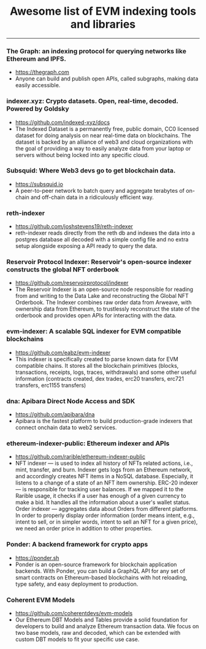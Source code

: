 <div align="center">
  <h1>Awesome list of EVM indexing tools and libraries</h1>
</div>

_______

### The Graph: an indexing protocol for querying networks like Ethereum and IPFS.
- https://thegraph.com
- Anyone can build and publish open APIs, called subgraphs, making data easily accessible.

### indexer.xyz: Crypto datasets. Open, real-time, decoded. Powered by Goldsky
- https://github.com/indexed-xyz/docs
- The Indexed Dataset is a permanently free, public domain, CC0 licensed dataset for doing analysis on near real-time data on blockchains. The dataset is backed by an alliance of web3 and cloud organizations with the goal of providing a way to easily analyze data from your laptop or servers without being locked into any specific cloud.

### Subsquid: Where Web3 devs go to get blockchain data.
- https://subsquid.io
- A peer-to-peer network to batch query and aggregate terabytes of on-chain and off-chain data in a ridiculously efficient way.

### reth-indexer
- https://github.com/joshstevens19/reth-indexer
- reth-indexer reads directly from the reth db and indexes the data into a postgres database all decoded with a simple config file and no extra setup alongside exposing a API ready to query the data.

### Reservoir Protocol Indexer: Reservoir's open-source indexer constructs the global NFT orderbook
- https://github.com/reservoirprotocol/indexer
- The Reservoir Indexer is an open-source node responsible for reading from and writing to the Data Lake and reconstructing the Global NFT Orderbook. The Indexer combines raw order data from Arweave, with ownership data from Ethereum, to trustlessly reconstruct the state of the orderbook and provides open APIs for interacting with the data.

### evm-indexer: A scalable SQL indexer for EVM compatible blockchains
- https://github.com/eabz/evm-indexer
- This indexer is specifically created to parse known data for EVM compatible chains. It stores all the blockchain primitives (blocks, transactions, receipts, logs, traces, withdrawals) and some other useful information (contracts created, dex trades, erc20 transfers, erc721 transfers, erc1155 transfers)

### dna: Apibara Direct Node Access and SDK
- https://github.com/apibara/dna
- Apibara is the fastest platform to build production-grade indexers that connect onchain data to web2 services.

### ethereum-indexer-public: Ethereum indexer and APIs
- https://github.com/rarible/ethereum-indexer-public
- NFT indexer — is used to index all history of NFTs related actions, i.e., mint, transfer, and burn. Indexer gets logs from an Ethereum network, and accordingly creates NFT items in a NoSQL database. Especially, it listens to a change of a state of an NFT item ownership. ERC-20 indexer — is responsible for tracking user balances. If we mapped it to the Rarible usage, it checks if a user has enough of a given currency to make a bid. It handles all the information about a user's wallet status. Order indexer — aggregates data about Orders from different platforms. In order to properly display order information (order means intent, e.g., intent to sell, or in simpler words, intent to sell an NFT for a given price), we need an order price in addition to other properties.

### Ponder: A backend framework for crypto apps
- https://ponder.sh
- Ponder is an open-source framework for blockchain application backends. With Ponder, you can build a GraphQL API for any set of smart contracts on Ethereum-based blockchains with hot reloading, type safety, and easy deployment to production.

### Coherent EVM Models
- https://github.com/coherentdevs/evm-models
- Our Ethereum DBT Models and Tables provide a solid foundation for developers to build and analyze Ethereum transaction data. We focus on two base models, raw and decoded, which can be extended with custom DBT models to fit your specific use case.
